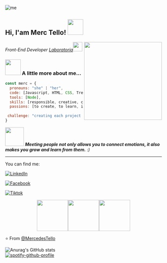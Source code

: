 ![me](https://user-images.githubusercontent.com/108855237/199408837-b9111483-c8f2-408f-a367-ce4307572a95.png)
<h2> Hi, I'am Merc Tello! <img src="https://media.giphy.com/media/mGcNjsfWAjY5AEZNw6/giphy.gif" width="50"></h2>
<img align='right' src="https://media.giphy.com/media/LMcB8XospGZO8UQq87/giphy.gif" width="250">
<p><em>Front-End Developer <a href="http://www.unb.br">Laboratoria</a><img src="https://media.giphy.com/media/fYSnHlufseco8Fh93Z/giphy.gif" width="30"> 
</em></p>

### <img src="https://media.giphy.com/media/qKltgF7Aw515K/giphy.gif" width="50"> A little more about me...  

```javascript
const merc = {
  pronouns: "she" | "her",
  code: [Javascript, HTML, CSS, Trello, Figma, Git, Github, SCRUM, Slack],
  tools: [Node],
  skills: [responsible, creative, collaborative, initiative, leadership, productivity],
  passions: [to create, to learn, innovate]
  
 challenge: "creating each project from the beginning and being able to investigate and learn, will always be new challenges"
}
```

<img src="https://media.giphy.com/media/LnQjpWaON8nhr21vNW/giphy.gif" width="60"> <em><b>Meeting people not only allows you to connect emotions, it also makes you grow and learn from them.</b> :)</em>

---
You can find me:

<a href="https://www.linkedin.com/in/mercedes-tello-españa" target="_blank"><img src="https://img.shields.io/badge/LinkedIn-%230077B5.svg?&style=flat-square&logo=linkedin&logoColor=white" alt="LinkedIn"></a>

<a href="https://www.facebook.com/profile.php?id=100073722244309" target="_blank"><img src="https://img.shields.io/badge/Facebook-%231877F2.svg?&style=flat-square&logo=facebook&logoColor=white" alt="Facebook"></a>

<a href="https://www.tiktok.com/@la_gorda_programadora" target="_blank"><img src="https://img.shields.io/badge/Tiktok-%231877F2.svg?&style=flat-square&logo=tiktok&logoColor=white" alt="Tiktok"></a>


<p align="center">
<img src="https://i.giphy.com/media/KzJkzjggfGN5Py6nkT/200.webp" width="100"><img src="https://i.giphy.com/media/IdyAQJVN2kVPNUrojM/200.webp" width="100"><img src="https://media.giphy.com/media/kH6CqYiquZawmU1HI6/giphy.gif" width ="100"/> 
</p>

⭐️ From [@MercedesTello](https://github.com/MercedesTello)


![Anurag's GitHub stats](https://github-readme-stats.vercel.app/api?username=MercedesTello)
&nbsp; 
<br>[![spotify-github-profile](https://spotify-github-profile.vercel.app/api/view?uid=pt1ate&cover_image=false&theme=default&show_offline=false&background_color=2e0b32&bar_color_cover=true)](https://spotify-github-profile.vercel.app/api/view?uid=pt1ate&redirect=true)</b>
